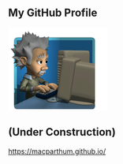 ## My GitHub Profile
![Einstien](images/einstien.gif)
## (Under Construction)
https://macparthum.github.io/



